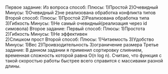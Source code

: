 Первое задание:
  Из вопроса способ:
    Плюсы:
      1)Простой
      2)Очевидный
    Минусы:
      1)Очевидный
      2)не реализована обработка конфликта типов
  Второй способ:
    Плюсы:
      1)Простой
      2)Реализована обработка типа
      3)Гибкость
    Минусы:
      1)Не самый очевидный(реализация через id симовола)
Второе задание:
  Первый способ:
    Плюсы:
      1)Простота
      2)Гибкость
    Минусы:
      1)Не эффективен      
      2)Слишком прост
  Второй способ:
    Плюсы:
      1)Читаемость
      3)Удобство
    Минусы:
      1)Вес
      2)Проивзодительность
      3)ограничение размера
Третье задание:
  В данном задании я применил сортировку слиянием, временная сложность которой равна O(n log n). Считаю, что функция с такой скоростью работы быстрее всего справится с массивами разной длины.
  
